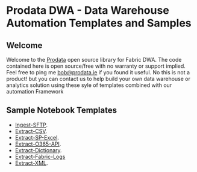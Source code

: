 # Prodata DWA - Data Warehouse Automation Templates and Samples
## Welcome
Welcome to the [Prodata](https://www.prodata.ie) open source library for Fabric DWA. The code contained here is open source/free with no warranty or support implied. Feel free to ping me bob@prodata.ie if you found it useful.
No this is not a product! but you can contact us to help build your own data warehouse or analytics solution using these syle of templates combined with our automation Framework

## Sample Notebook Templates
* [Ingest-SFTP](https://github.com/ProdataSQL/DWA/blob/main/Library/Ingest/Ingest-SFTP.ipynb).
* [Extract-CSV](https://github.com/ProdataSQL/DWA/blob/main/Library/Extract/Extract-CSV.ipynb).
* [Extract-SP-Excel](https://github.com/ProdataSQL/DWA/blob/main/Library/Extract/Extract-SP-Excel.ipynb).
* [Extract-O365-API](https://github.com/ProdataSQL/DWA/blob/main/Library/Ops/Extract-O365-API.ipynb).
* [Extract-Dictionary](https://github.com/ProdataSQL/DWA/blob/main/Library/Ops/Extract-Dictionary.ipynb).
* [Extract-Fabric-Logs](https://github.com/ProdataSQL/DWA/blob/main/Library/Ops/Extract-Fabric-Logs.ipynb)
* [Extract-XML](https://github.com/ProdataSQL/DWA/blob/main/Library/Extract/Extract-XML.ipynb).
  
